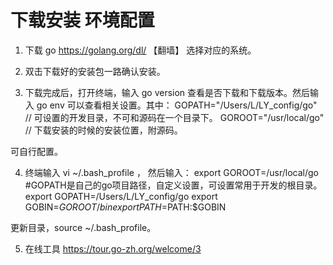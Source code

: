 # 下载安装 环境配置

1. 下载 go https://golang.org/dl/ 【翻墙】 选择对应的系统。

2. 双击下载好的安装包一路确认安装。

3. 下载完成后，打开终端，输入 go version 查看是否下载和下载版本。然后输入 go env 可以查看相关设置。其中：
    GOPATH="/Users/L/LY_config/go"  // 可设置的开发目录，不可和源码在一个目录下。
    GOROOT="/usr/local/go"   // 下载安装的时候的安装位置，附源码。
    
  可自行配置。

4. 终端输入 vi ~/.bash_profile ， 然后输入：
    export GOROOT=/usr/local/go
    #GOPATH是自己的go项目路径，自定义设置，可设置常用于开发的根目录。
    export GOPATH=/Users/L/LY_config/go
    export GOBIN=$GOROOT/bin
    export PATH=$PATH:$GOBIN  
  
  更新目录，source ~/.bash_profile。

5. 在线工具 https://tour.go-zh.org/welcome/3 